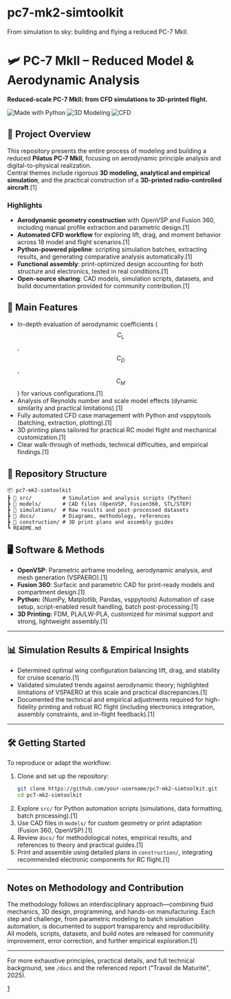 # pc7-mk2-simtoolkit
From simulation to sky: building and flying a reduced PC-7 MkII.
# 🛩️ PC-7 MkII – Reduced Model & Aerodynamic Analysis

**Reduced-scale PC-7 MkII: from CFD simulations to 3D-printed flight.**

![Made with Python](https://img.shields.io/badge/Made%20with-Python-3776AB?logo=python&logoColor=white)
![3D Modeling](https://img.shields.io/badge/3D-Modeling-blue)
![CFD](https://img.shields.io/badge/CFD-Simulation-orange)

## 📖 Project Overview

This repository presents the entire process of modeling and building a reduced **Pilatus PC-7 MkII**, focusing on aerodynamic principle analysis and digital-to-physical realization.  
Central themes include rigorous **3D modeling, analytical and empirical simulation**, and the practical construction of a **3D-printed radio-controlled aircraft**.[1]

### Highlights
- **Aerodynamic geometry construction** with OpenVSP and Fusion 360, including manual profile extraction and parametric design.[1]
- **Automated CFD workflow** for exploring lift, drag, and moment behavior across 18 model and flight scenarios.[1]
- **Python-powered pipeline**: scripting simulation batches, extracting results, and generating comparative analysis automatically.[1]
- **Functional assembly**: print-optimized design accounting for both structure and electronics, tested in real conditions.[1]
- **Open-source sharing**: CAD models, simulation scripts, datasets, and build documentation provided for community contribution.[1]

## 🚀 Main Features

- In-depth evaluation of aerodynamic coefficients ($$C_L$$, $$C_D$$, $$C_M$$) for various configurations.[1]
- Analysis of Reynolds number and scale model effects (dynamic similarity and practical limitations).[1]
- Fully automated CFD case management with Python and vsppytools (batching, extraction, plotting).[1]
- 3D printing plans tailored for practical RC model flight and mechanical customization.[1]
- Clear walk-through of methods, technical difficulties, and empirical findings.[1]

## 📂 Repository Structure

```plaintext
📦 pc7-mk2-simtoolkit
┣ 📁 src/          # Simulation and analysis scripts (Python)
┣ 📁 models/       # CAD files (OpenVSP, Fusion360, STL/STEP)
┣ 📁 simulations/  # Raw results and post-processed datasets
┣ 📁 docs/         # Diagrams, methodology, references
┣ 📁 construction/ # 3D print plans and assembly guides
┗ README.md
```

## 🖥️ Software & Methods

- **OpenVSP**: Parametric airframe modeling, aerodynamic analysis, and mesh generation (VSPAERO).[1]
- **Fusion 360**: Surfacic and parametric CAD for print-ready models and compartment design.[1]
- **Python:** (NumPy, Matplotlib, Pandas, vsppytools) Automation of case setup, script-enabled result handling, batch post-processing.[1]
- **3D Printing:** FDM, PLA/LW-PLA, customized for minimal support and strong, lightweight assembly.[1]

***

## 📊 Simulation Results & Empirical Insights

- Determined optimal wing configuration balancing lift, drag, and stability for cruise scenario.[1]
- Validated simulated trends against aerodynamic theory; highlighted limitations of VSPAERO at this scale and practical discrepancies.[1]
- Documented the technical and empirical adjustments required for high-fidelity printing and robust RC flight (including electronics integration, assembly constraints, and in-flight feedback).[1]

***

## 🛠️ Getting Started

To reproduce or adapt the workflow:

1. Clone and set up the repository:
   ```bash
   git clone https://github.com/your-username/pc7-mk2-simtoolkit.git
   cd pc7-mk2-simtoolkit
   ```
2. Explore `src/` for Python automation scripts (simulations, data formatting, batch processing).[1]
3. Use CAD files in `models/` for custom geometry or print adaptation (Fusion 360, OpenVSP).[1]
4. Review `docs/` for methodological notes, empirical results, and references to theory and practical guides.[1]
5. Print and assemble using detailed plans in `construction/`, integrating recommended electronic components for RC flight.[1]

***

## Notes on Methodology and Contribution
The methodology follows an interdisciplinary approach—combining fluid mechanics, 3D design, programming, and hands-on manufacturing. Each step and challenge, from parametric modeling to batch simulation automation, is documented to support transparency and reproducibility.  
All models, scripts, datasets, and build notes are released for community improvement, error correction, and further empirical exploration.[1]

***

For more exhaustive principles, practical details, and full technical background, see `/docs` and the referenced report ("Travail de Maturité", 2025).

[1](/docs/tm.pdf)
